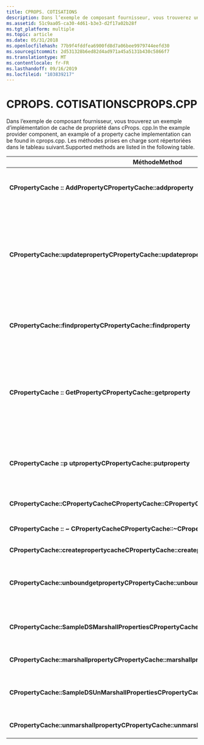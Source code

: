 ```yaml
---
title: CPROPS. COTISATIONS
description: Dans l’exemple de composant fournisseur, vous trouverez un exemple d’implémentation de cache de propriété dans cProps. cpp. Les méthodes prises en charge sont répertoriées dans le tableau suivant.
ms.assetid: 51c9aa05-ca30-4d61-b3e3-d2f17a02b28f
ms.tgt_platform: multiple
ms.topic: article
ms.date: 05/31/2018
ms.openlocfilehash: 77b9f4fddfea6900fd8d7a06bee9979744eefd30
ms.sourcegitcommit: 2d531328b6ed82d4ad971a45a5131b430c5866f7
ms.translationtype: MT
ms.contentlocale: fr-FR
ms.lasthandoff: 09/16/2019
ms.locfileid: "103839217"
---
```

# <a name="cpropscpp"></a><span data-ttu-id="d5aac-104">CPROPS. COTISATIONS</span><span class="sxs-lookup"><span data-stu-id="d5aac-104">CPROPS.CPP</span></span>

<span data-ttu-id="d5aac-105">Dans l’exemple de composant fournisseur, vous trouverez un exemple d’implémentation de cache de propriété dans cProps. cpp.</span><span class="sxs-lookup"><span data-stu-id="d5aac-105">In the example provider component, an example of a property cache implementation can be found in cprops.cpp.</span></span> <span data-ttu-id="d5aac-106">Les méthodes prises en charge sont répertoriées dans le tableau suivant.</span><span class="sxs-lookup"><span data-stu-id="d5aac-106">Supported methods are listed in the following table.</span></span>



| <span data-ttu-id="d5aac-107">Méthode</span><span class="sxs-lookup"><span data-stu-id="d5aac-107">Method</span></span>                                           | <span data-ttu-id="d5aac-108">Description</span><span class="sxs-lookup"><span data-stu-id="d5aac-108">Description</span></span>                                                                                                         |
|--------------------------------------------------|---------------------------------------------------------------------------------------------------------------------|
| <span data-ttu-id="d5aac-109">**CPropertyCache :: AddProperty**</span><span class="sxs-lookup"><span data-stu-id="d5aac-109">**CPropertyCache::addproperty**</span></span>                  | <span data-ttu-id="d5aac-110">Étendez le cache des propriétés en ajoutant un nouveau.</span><span class="sxs-lookup"><span data-stu-id="d5aac-110">Extend the property cache by adding a new one.</span></span>                                                                      |
| <span data-ttu-id="d5aac-111">**CPropertyCache::updateproperty**</span><span class="sxs-lookup"><span data-stu-id="d5aac-111">**CPropertyCache::updateproperty**</span></span>               | <span data-ttu-id="d5aac-112">Recherchez la propriété, libérez son contenu et utilisez de nouvelles valeurs à la place. Marquez ensuite le cache modifié pour cette propriété.</span><span class="sxs-lookup"><span data-stu-id="d5aac-112">Look up the property, free its contents, and use new values instead; then mark the cache changed for this property.</span></span> |
| <span data-ttu-id="d5aac-113">**CPropertyCache::findproperty**</span><span class="sxs-lookup"><span data-stu-id="d5aac-113">**CPropertyCache::findproperty**</span></span>                 | <span data-ttu-id="d5aac-114">Recherchez cette propriété par nom ; enregistrez son index.</span><span class="sxs-lookup"><span data-stu-id="d5aac-114">Look up this property by name; save its index.</span></span>                                                                      |
| <span data-ttu-id="d5aac-115">**CPropertyCache :: GetProperty**</span><span class="sxs-lookup"><span data-stu-id="d5aac-115">**CPropertyCache::getproperty**</span></span>                  | <span data-ttu-id="d5aac-116">Recherchez la propriété dans le cache si elle est disponible, sinon appelez **GetInfo**.</span><span class="sxs-lookup"><span data-stu-id="d5aac-116">Find the property in the cache if available, otherwise call **GetInfo**.</span></span> <span data-ttu-id="d5aac-117">Définissez l’index et copiez-les dans les nouvelles valeurs.</span><span class="sxs-lookup"><span data-stu-id="d5aac-117">Set the index and copy in the new values.</span></span>  |
| <span data-ttu-id="d5aac-118">**CPropertyCache ::p utproperty**</span><span class="sxs-lookup"><span data-stu-id="d5aac-118">**CPropertyCache::putproperty**</span></span>                  | <span data-ttu-id="d5aac-119">Recherchez la propriété.</span><span class="sxs-lookup"><span data-stu-id="d5aac-119">Find the property.</span></span> <span data-ttu-id="d5aac-120">Libérez ce qui était là et placez les nouvelles valeurs.</span><span class="sxs-lookup"><span data-stu-id="d5aac-120">Free what was there and put in new values.</span></span>                                                       |
| <span data-ttu-id="d5aac-121">**CPropertyCache::CPropertyCache**</span><span class="sxs-lookup"><span data-stu-id="d5aac-121">**CPropertyCache::CPropertyCache**</span></span>               | <span data-ttu-id="d5aac-122">Constructeur standard.</span><span class="sxs-lookup"><span data-stu-id="d5aac-122">Standard constructor.</span></span>                                                                                               |
| <span data-ttu-id="d5aac-123">**CPropertyCache :: ~ CPropertyCache**</span><span class="sxs-lookup"><span data-stu-id="d5aac-123">**CPropertyCache::~CPropertyCache**</span></span>              | <span data-ttu-id="d5aac-124">Destructeur standard.</span><span class="sxs-lookup"><span data-stu-id="d5aac-124">Standard destructor.</span></span>                                                                                                |
| <span data-ttu-id="d5aac-125">**CPropertyCache::createpropertycache**</span><span class="sxs-lookup"><span data-stu-id="d5aac-125">**CPropertyCache::createpropertycache**</span></span>          | <span data-ttu-id="d5aac-126">Créez le cache.</span><span class="sxs-lookup"><span data-stu-id="d5aac-126">Create the cache.</span></span>                                                                                                   |
| <span data-ttu-id="d5aac-127">**CPropertyCache::unboundgetproperty**</span><span class="sxs-lookup"><span data-stu-id="d5aac-127">**CPropertyCache::unboundgetproperty**</span></span>           | <span data-ttu-id="d5aac-128">Recherchez la propriété dans le cache et affectez-lui ces valeurs.</span><span class="sxs-lookup"><span data-stu-id="d5aac-128">Find the property in the cache and set it to these values.</span></span>                                                          |
| <span data-ttu-id="d5aac-129">**CPropertyCache::SampleDSMarshallProperties**</span><span class="sxs-lookup"><span data-stu-id="d5aac-129">**CPropertyCache::SampleDSMarshallProperties**</span></span>   | <span data-ttu-id="d5aac-130">Marshaler les données et les valeurs de propriété.</span><span class="sxs-lookup"><span data-stu-id="d5aac-130">Marshal property data and values.</span></span>                                                                                   |
| <span data-ttu-id="d5aac-131">**CPropertyCache::marshallproperty**</span><span class="sxs-lookup"><span data-stu-id="d5aac-131">**CPropertyCache::marshallproperty**</span></span>             | <span data-ttu-id="d5aac-132">Marshale une propriété.</span><span class="sxs-lookup"><span data-stu-id="d5aac-132">Marshal a property.</span></span>                                                                                                 |
| <span data-ttu-id="d5aac-133">**CPropertyCache::SampleDSUnMarshallProperties**</span><span class="sxs-lookup"><span data-stu-id="d5aac-133">**CPropertyCache::SampleDSUnMarshallProperties**</span></span> | <span data-ttu-id="d5aac-134">Données et valeurs de propriété démarshalées.</span><span class="sxs-lookup"><span data-stu-id="d5aac-134">Unmarshal property data and values.</span></span>                                                                                 |
| <span data-ttu-id="d5aac-135">**CPropertyCache::unmarshallproperty**</span><span class="sxs-lookup"><span data-stu-id="d5aac-135">**CPropertyCache::unmarshallproperty**</span></span>           | <span data-ttu-id="d5aac-136">Démarshaler une propriété.</span><span class="sxs-lookup"><span data-stu-id="d5aac-136">Unmarshal a property.</span></span>                                                                                               |



 

 

 




